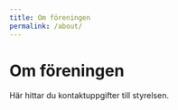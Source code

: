 ```yaml
---
title: Om föreningen
permalink: /about/
---
```


# Om föreningen

Här hittar du kontaktuppgifter till styrelsen.
